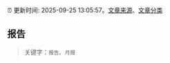 :alarm_clock: 更新时间: 2025-09-25 13:05:57。[文章来源](/README.md)、[文章分类](/TAGS.md)

## 报告


> 关键字：`报告`、`月报`



